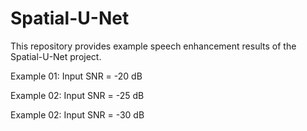 # Spatial-U-Net


This repository provides example speech enhancement results of the Spatial-U-Net project.

Example 01: Input SNR = -20 dB

Example 02: Input SNR = -25 dB

Example 02: Input SNR = -30 dB
